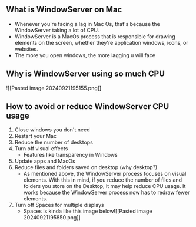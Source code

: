 ## What is WindowServer on Mac

- Whenever you're facing a lag in Mac Os, that's because the WindowServer taking a lot of CPU.
- WindowServer is a MacOs process that is responsible for drawing elements on the screen, whether they're application windows, icons, or websites.
- The more you open windows, the more lagging u will face

## Why is WindowServer using so much CPU

![[Pasted image 20240921195155.png]]

## How to avoid or reduce WindowServer CPU usage

1. Close windows you don't need
2. Restart your Mac
3. Reduce the number of desktops
4. Turn off visual effects
	- Features like transparency in Windows
5. Update apps and MacOs
6. Reduce files and folders saved on desktop (why desktop?)
	- As mentioned above, the WindowServer process focuses on visual elements. With this in mind, if you reduce the number of files and folders you store on the Desktop, it may help reduce CPU usage. It works because the WindowServer process now has to redraw fewer elements.
7. Turn off Spaces for multiple displays
	- Spaces is kinda like this image below![[Pasted image 20240921195850.png]]